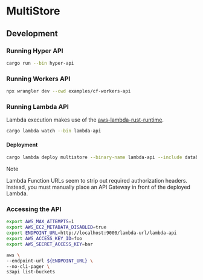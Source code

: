 # MultiStore

## Development

### Running Hyper API

```sh
cargo run --bin hyper-api
```

### Running Workers API

```sh
npx wrangler dev --cwd examples/cf-workers-api
```

### Running Lambda API

Lambda execution makes use of the [aws-lambda-rust-runtime](https://github.com/awslabs/aws-lambda-rust-runtime).

```sh
cargo lambda watch --bin lambda-api
```

#### Deployment

```sh
cargo lambda deploy multistore --binary-name lambda-api --include database.yaml --enable-function-url
```

> [!NOTE]
> Lambda Function URLs seem to strip out required authorization headers. Instead, you must manually place an API Gateway in front of the deployed Lambda.

### Accessing the API

```sh
export AWS_MAX_ATTEMPTS=1
export AWS_EC2_METADATA_DISABLED=true
export ENDPOINT_URL=http://localhost:9000/lambda-url/lambda-api
export AWS_ACCESS_KEY_ID=foo 
export AWS_SECRET_ACCESS_KEY=bar
```

```sh
aws \
--endpoint-url ${ENDPOINT_URL} \
--no-cli-pager \
s3api list-buckets
```
